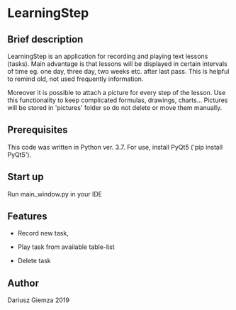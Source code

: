 # LearningStep

## Brief description

LearningStep is an application for recording and playing text lessons (tasks). Main advantage is that lessons will be displayed in certain intervals of time eg. one day, three day, two weeks etc. after last pass. This is helpful to remind old, not used frequently information.

Moreover it is possible to attach a picture for every step of the lesson. Use this functionality to keep complicated formulas, drawings, charts...
Pictures will be stored in 'pictures' folder so do not delete or move them manually.

## Prerequisites
This code was written in Python ver. 3.7.
For use, install PyQt5 ('pip install PyQt5').

## Start up

Run main_window.py in your IDE

## Features

- Record new task,

- Play task from available table-list

- Delete task

## Author

Dariusz Giemza 2019
